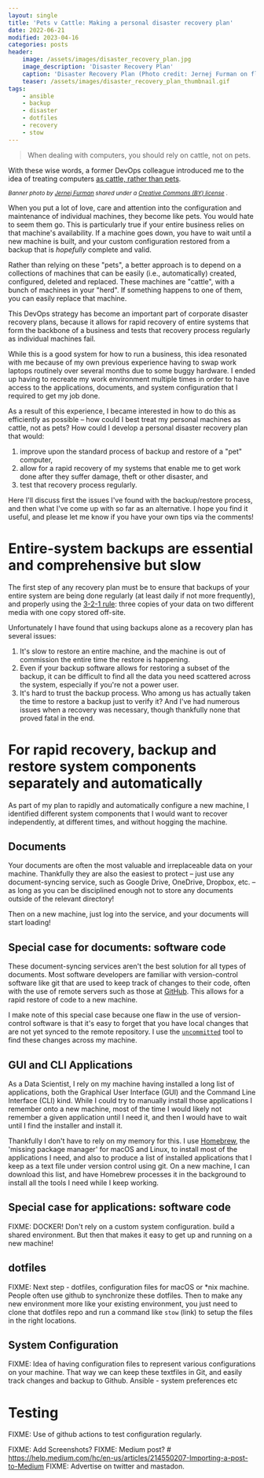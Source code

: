 ```yaml
---
layout: single
title: 'Pets v Cattle: Making a personal disaster recovery plan'
date: 2022-06-21
modified: 2023-04-16
categories: posts
header:
    image: /assets/images/disaster_recovery_plan.jpg
    image_description: 'Disaster Recovery Plan'
    caption: 'Disaster Recovery Plan (Photo credit: Jernej Furman on flickr)'
    teaser: /assets/images/disaster_recovery_plan_thumbnail.gif
tags:
    - ansible
    - backup
    - disaster
    - dotfiles
    - recovery
    - stow
---
```


> When dealing with computers, you should rely on cattle, not on pets.

With these wise words, a former DevOps colleague introduced me to the idea of treating computers
[as cattle, rather than pets](https://cloudscaling.com/blog/cloud-computing/the-history-of-pets-vs-cattle/).

<sup>_Banner photo by [Jernej Furman](https://www.flickr.com/people/91261194@N06/)
shared under a [Creative Commons (BY) license](https://creativecommons.org/licenses/by/2.0/)_
.

When you put a lot of love, care and attention into the configuration and maintenance of individual machines,
they become like pets. You would hate to seem them go.
This is particularly true if your entire business relies on that machine's availability.
If a machine goes down, you have to wait until a new machine is built,
and your custom configuration restored from a backup that is _hopefully_ complete and valid.

Rather than relying on these "pets", a better approach is to depend on a collections of machines
that can be easily (i.e., automatically) created, configured, deleted and replaced.
These machines are "cattle", with a bunch of machines in your "herd".
If something happens to one of them, you can easily replace that machine.

This DevOps strategy has become an important part of corporate disaster recovery plans,
because it allows for rapid recovery of entire systems that form the backbone of a business
and tests that recovery process regularly as individual machines fail.

While this is a good system for how to run a business,
this idea resonated with me
because of my own previous experience having to swap work laptops routinely over several months
due to some buggy hardware.
I ended up having to recreate my work environment multiple times
in order to have access to the applications, documents, and system configuration
that I required to get my job done.

As a result of this experience, I became interested in how to do this as efficiently as possible –
how could I best treat my personal machines as cattle, not as pets?
How could I develop a personal disaster recovery plan
that would:

1. improve upon the standard process of backup and restore of a "pet" computer,
2. allow for a rapid recovery of my systems that enable me to get work done
   after they suffer damage, theft or other disaster, and
3. test that recovery process regularly.

Here I'll discuss first the issues I've found with the backup/restore process,
and then what I've come up with so far as an alternative.
I hope you find it useful, and please let me know if you have your own tips via the comments!

# Entire-system backups are essential and comprehensive but slow

The first step of any recovery plan must be to ensure that backups of your entire system are being done regularly
(at least daily if not more frequently), and properly
using the [3-2-1 rule](https://www.backblaze.com/blog/the-3-2-1-backup-strategy/):
three copies of your data on two different media with one copy stored off-site.

Unfortunately I have found that using backups alone as a recovery plan has several issues:

1. It's slow to restore an entire machine,
   and the machine is out of commission the entire time the restore is happening.
2. Even if your backup software allows for restoring a subset of the backup,
   it can be difficult to find all the data you need scattered across the system,
   especially if you're not a power user.
3. It's hard to trust the backup process.
   Who among us has actually taken the time to restore a backup just to verify it?
   And I've had numerous issues when a recovery was necessary, though thankfully none that proved fatal in the end.

# For rapid recovery, backup and restore system components separately and automatically

As part of my plan to rapidly and automatically configure a new machine,
I identified different system components that I would want to recover independently, at different times,
and without hogging the machine.

## Documents

Your documents are often the most valuable and irreplaceable data on your machine.
Thankfully they are also the easiest to protect – just use any document-syncing service,
such as Google Drive, OneDrive, Dropbox, etc. –
as long as you can be disciplined enough not to store any documents outside of the relevant directory!

Then on a new machine, just log into the service, and your documents will start loading!

## Special case for documents: software code

These document-syncing services aren't the best solution for all types of documents.
Most software developers are familiar with version-control software like git
that are used to keep track of changes to their code, often with the use of remote servers
such as those at [GitHub](github.com/).
This allows for a rapid restore of code to a new machine.

I make note of this special case because one flaw in the use of version-control software
is that it's easy to forget that you have local changes that are not yet synced to the remote repository.
I use the [`uncommitted`](https://github.com/brandon-rhodes/uncommitted) tool to find these changes across my machine.

## GUI and CLI Applications

As a Data Scientist, I rely on my machine having installed a long list of applications,
both the Graphical User Interface (GUI) and the Command Line Interface (CLI) kind.
While I could try to manually install those applications I remember onto a new machine,
most of the time I would likely not remember a given application until I need it,
and then I would have to wait until I find the installer and install it.

Thankfully I don't have to rely on my memory for this.
I use [Homebrew](https://brew.sh/), the 'missing package manager' for macOS and Linux,
to install most of the applications I need,
and also to produce a list of installed applications that I keep as a text file under version control using git.
On a new machine, I can download this list, and have Homebrew processes it in the background
to install all the tools I need while I keep working.

## Special case for applications: software code

FIXME: DOCKER! Don't rely on a custom system configuration. build a shared environment.
But then that makes it easy to get up and running on a new machine!

## dotfiles

FIXME:
Next step - dotfiles, configuration files for macOS or \*nix machine.
People often use github to synchronize these dotfiles.
Then to make any new environment more like your existing environment, you just need to clone that dotfiles repo
and run a command like `stow` (link) to setup the files in the right locations.

## System Configuration

FIXME:
Idea of having configuration files to represent various configurations on your machine.
That way we can keep these textfiles in Git, and easily track changes and backup to Github.
Ansible - system preferences etc

# Testing

FIXME: Use of github actions to test configuration regularly.

FIXME: Add Screenshots?
FIXME: Medium post? # https://help.medium.com/hc/en-us/articles/214550207-Importing-a-post-to-Medium
FIXME: Advertise on twitter and mastadon.
